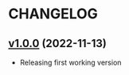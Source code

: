 # CHANGELOG

## [v1.0.0](https://github.com/NubeIO/rubix-edge-bios/tree/v1.0.0) (2022-11-13)

- Releasing first working version
